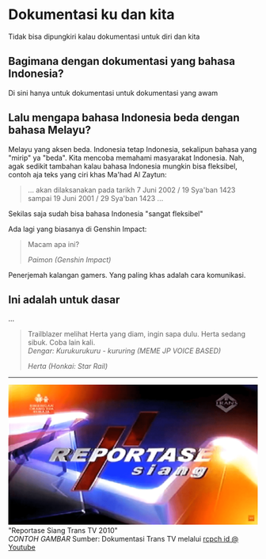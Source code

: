 # Dokumentasi ku dan kita
Tidak bisa dipungkiri kalau dokumentasi untuk diri dan kita

## Bagimana dengan dokumentasi yang bahasa Indonesia?
Di sini hanya untuk dokumentasi untuk dokumentasi yang awam

## Lalu mengapa bahasa Indonesia beda dengan bahasa Melayu?
Melayu yang aksen beda. Indonesia tetap Indonesia, sekalipun
bahasa yang "mirip" ya "beda". Kita mencoba memahami
masyarakat Indonesia. Nah, agak sedikit tambahan kalau
bahasa Indonesia mungkin bisa fleksibel, contoh aja teks yang
ciri khas Ma'had Al Zaytun:
> ... akan dilaksanakan pada tarikh 7 Juni 2002 / 19 Sya'ban 1423
> sampai 19 Juni 2001 / 29 Sya'ban 1423 ...

Sekilas saja sudah bisa bahasa Indonesia "sangat fleksibel"

Ada lagi yang biasanya di Genshin Impact:
> Macam apa ini?
>
> _Paimon (Genshin Impact)_

Penerjemah kalangan gamers. Yang paling khas adalah cara
komunikasi.

## Ini adalah untuk dasar
...
> Trailblazer melihat Herta yang diam, ingin sapa dulu.
> Herta sedang sibuk. Coba lain kali. <br/>
> _Dengar: Kurukurukuru - kururing (MEME JP VOICE BASED)_
> 
> _Herta (Honkai: Star Rail)_

---

![OBB Reportase Siang Trans TV 2010](-img/REPORTASESIANG2010TRANSTV.png)"Reportase Siang Trans TV 2010" <br/>
_CONTOH GAMBAR_
Sumber: Dokumentasi Trans TV melalui [rcpch id @ Youtube](https://youtu.be/IfG6GSCvLNA?t=10)
